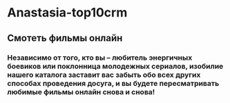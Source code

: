 # Anastasia-top10crm
## Смотеть фильмы онлайн
###  Независимо от того, кто вы – любитель энергичных боевиков или поклонница молодежных сериалов, изобилие нашего каталога заставит вас забыть обо всех других способах проведения досуга, и вы будете пересматривать любимые фильмы онлайн снова и снова!

